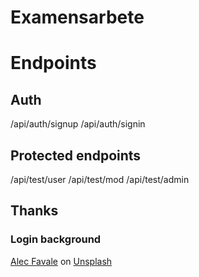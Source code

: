 # Examensarbete

# Endpoints

## Auth

/api/auth/signup
/api/auth/signin

## Protected endpoints

/api/test/user
/api/test/mod
/api/test/admin

## Thanks

### Login background

<a href="https://unsplash.com/@alecfavale?utm_content=creditCopyText&utm_medium=referral&utm_source=unsplash">Alec Favale</a> on <a href="https://unsplash.com/photos/short-coated-white-and-brown-puppy-Ivzo69e18nk?utm_content=creditCopyText&utm_medium=referral&utm_source=unsplash">Unsplash</a>

